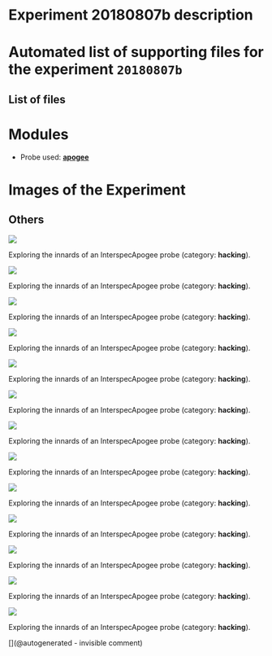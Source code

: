 # Experiment 20180807b description





# Automated list of supporting files for the __experiment `20180807b`__

## List of files




# Modules

* Probe used: __[apogee](/include/probes/auto/apogee.md)__




# Images of the Experiment

## Others

![](/include/images/Interspec/P_20180807_222100.jpg)

Exploring the innards of an InterspecApogee probe (category: __hacking__).

![](/include/images/Interspec/P_20180807_221519.jpg)

Exploring the innards of an InterspecApogee probe (category: __hacking__).

![](/include/images/Interspec/P_20180807_221845.jpg)

Exploring the innards of an InterspecApogee probe (category: __hacking__).

![](/include/images/Interspec/P_20180807_222132.jpg)

Exploring the innards of an InterspecApogee probe (category: __hacking__).

![](/include/images/Interspec/P_20180807_221925.jpg)

Exploring the innards of an InterspecApogee probe (category: __hacking__).

![](/include/images/Interspec/P_20180807_221550.jpg)

Exploring the innards of an InterspecApogee probe (category: __hacking__).

![](/include/images/Interspec/P_20180807_222243.jpg)

Exploring the innards of an InterspecApogee probe (category: __hacking__).

![](/include/images/Interspec/P_20180807_221458.jpg)

Exploring the innards of an InterspecApogee probe (category: __hacking__).

![](/include/images/Interspec/P_20180807_222256.jpg)

Exploring the innards of an InterspecApogee probe (category: __hacking__).

![](/include/images/Interspec/P_20180807_221744.jpg)

Exploring the innards of an InterspecApogee probe (category: __hacking__).

![](/include/images/Interspec/P_20180807_222529.jpg)

Exploring the innards of an InterspecApogee probe (category: __hacking__).

![](/include/images/Interspec/P_20180807_221936.jpg)

Exploring the innards of an InterspecApogee probe (category: __hacking__).

![](/include/images/Interspec/P_20180807_221435.jpg)

Exploring the innards of an InterspecApogee probe (category: __hacking__).










[](@autogenerated - invisible comment)